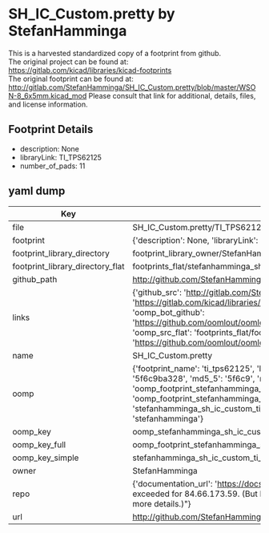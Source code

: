 # SH_IC_Custom.pretty by StefanHamminga  
This is a harvested standardized copy of a footprint from github.  
The original project can be found at:  
https://gitlab.com/kicad/libraries/kicad-footprints  
The original footprint can be found at:
http://gitlab.com/StefanHamminga/SH_IC_Custom.pretty/blob/master/WSON-8_6x5mm.kicad_mod
Please consult that link for additional, details, files, and license information.  
## Footprint Details
* description: None  
* libraryLink: TI_TPS62125  
* number_of_pads: 11  
## yaml dump  
| Key | Value |  
| --- | --- |  
| file | SH_IC_Custom.pretty/TI_TPS62125.kicad_mod |  
| footprint | {'description': None, 'libraryLink': 'TI_TPS62125', 'number_of_pads': 11} |  
| footprint_library_directory | footprint_library_owner/StefanHamminga_SH_IC_Custom.pretty |  
| footprint_library_directory_flat | footprints_flat/stefanhamminga_sh_ic_custom_ti_tps62125/working |  
| github_path | http://github.com/StefanHamminga/SH_IC_Custom.pretty/blob/master/TI_TPS62125.kicad_mod |  
| links | {'github_src': 'http://gitlab.com/StefanHamminga/SH_IC_Custom.pretty/blob/master/WSON-8_6x5mm.kicad_mod', 'github_src_repo': 'https://gitlab.com/kicad/libraries/kicad-footprints', 'oomp_bot': 'footprints/stefanhamminga_sh_ic_custom_ti_tps62125/working', 'oomp_bot_github': 'https://github.com/oomlout/oomlout_oomp_footprint_bot/tree/main/footprints/stefanhamminga_sh_ic_custom_ti_tps62125/working', 'oomp_src_flat': 'footprints_flat/footprints_flat/stefanhamminga_sh_ic_custom_ti_tps62125/working', 'oomp_src_flat_github': 'https://github.com/oomlout/oomlout_oomp_footprint_src/tree/main/footprints_flat/stefanhamminga_sh_ic_custom_ti_tps62125/working'} |  
| name | SH_IC_Custom.pretty |  
| oomp | {'footprint_name': 'ti_tps62125', 'library_name': 'sh_ic_custom', 'md5': '5f6c9ba328c3014194766a83eaa4f8a0', 'md5_10': '5f6c9ba328', 'md5_5': '5f6c9', 'md5_6': '5f6c9b', 'oomp_key': 'oomp_stefanhamminga_sh_ic_custom_ti_tps62125', 'oomp_key_extra': 'oomp_footprint_stefanhamminga_sh_ic_custom_ti_tps62125', 'oomp_key_full': 'oomp_footprint_stefanhamminga_sh_ic_custom_ti_tps62125_5f6c9b', 'oomp_key_simple': 'stefanhamminga_sh_ic_custom_ti_tps62125', 'original_filename': 'SH_IC_Custom.pretty/TI_TPS62125.kicad_mod', 'owner_name': 'stefanhamminga'} |  
| oomp_key | oomp_stefanhamminga_sh_ic_custom_ti_tps62125 |  
| oomp_key_full | oomp_footprint_stefanhamminga_sh_ic_custom_ti_tps62125 |  
| oomp_key_simple | stefanhamminga_sh_ic_custom_ti_tps62125 |  
| owner | StefanHamminga |  
| repo | {'documentation_url': 'https://docs.github.com/rest/overview/resources-in-the-rest-api#rate-limiting', 'message': "API rate limit exceeded for 84.66.173.59. (But here's the good news: Authenticated requests get a higher rate limit. Check out the documentation for more details.)"} |  
| url | http://github.com/StefanHamminga/SH_IC_Custom.pretty |  

